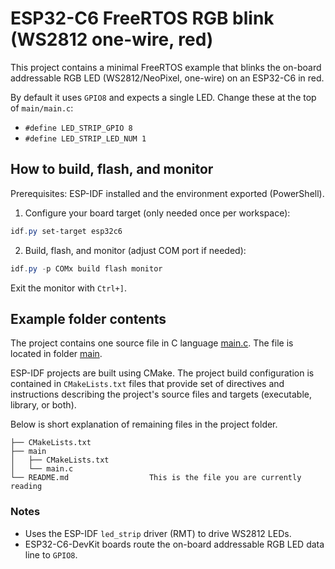 # ESP32-C6 FreeRTOS RGB blink (WS2812 one-wire, red)


This project contains a minimal FreeRTOS example that blinks the on-board addressable RGB LED (WS2812/NeoPixel, one-wire) on an ESP32-C6 in red.

By default it uses `GPIO8` and expects a single LED. Change these at the top of `main/main.c`:

- `#define LED_STRIP_GPIO 8`
- `#define LED_STRIP_LED_NUM 1`



## How to build, flash, and monitor

Prerequisites: ESP-IDF installed and the environment exported (PowerShell).

1) Configure your board target (only needed once per workspace):

```powershell
idf.py set-target esp32c6
```

2) Build, flash, and monitor (adjust COM port if needed):

```powershell
idf.py -p COMx build flash monitor
```

Exit the monitor with `Ctrl+]`.

## Example folder contents

The project contains one source file in C language [main.c](main/main.c). The file is located in folder [main](main).

ESP-IDF projects are built using CMake. The project build configuration is contained in `CMakeLists.txt`
files that provide set of directives and instructions describing the project's source files and targets
(executable, library, or both). 

Below is short explanation of remaining files in the project folder.

```
├── CMakeLists.txt
├── main
│   ├── CMakeLists.txt
│   └── main.c
└── README.md                  This is the file you are currently reading
```
### Notes

- Uses the ESP-IDF `led_strip` driver (RMT) to drive WS2812 LEDs.
- ESP32-C6-DevKit boards route the on-board addressable RGB LED data line to `GPIO8`.
